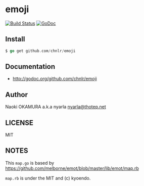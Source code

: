 emoji
=====

[![Build Status](https://travis-ci.org/chnlr/emoji.svg?branch=master)](https://travis-ci.org/chnlr/emoji) [![GoDoc](http://godoc.org/github.com/chnlr/emoji?status.svg)](http://godoc.org/github.com/chnlr/emoji)

Install
-------

```go
$ go get github.com/chnlr/emoji
```

Documentation
-------------

  * <http://godoc.org/github.com/chnlr/emoji>

Author
------

Naoki OKAMURA a.k.a nyarla <nyarla@thotep.net>

LICENSE
-------

MIT

NOTES
-----

This `map.go` is based by <https://github.com/melborne/emot/blob/master/lib/emot/map.rb>

`map.rb` is under the MIT and (c) kyoendo.
